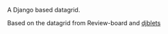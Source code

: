 A Django based datagrid.

Based on the datagrid from Review-board and [djblets](http://github.com/djblets/djblets)
